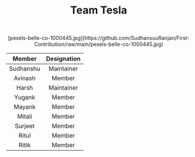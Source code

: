 <h1 align="center"> Team Tesla </h1><br/>

<p align="center" > [pexels-belle-co-1000445.jpg](https://github.com/SudhansuuRanjan/First-Contribution/raw/main/pexels-belle-co-1000445.jpg)</p>

<div align="center">
  
|    Member    | Designation |
| :----------: | :---------: |
| Sudhanshu   |  Maintainer |
|  Avinash    |  Member     |
| Harsh       |  Maintainer |
| Yugank      |    Member   |
| Mayank      |    Member   |
| Mitali      |    Member   |
| Surjeet     |   Member    |
| Ritul       |   Member    |
| Ritik       |   Member    |

</div>
